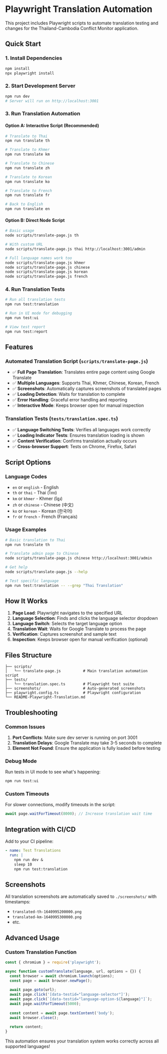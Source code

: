 # Playwright Translation Automation

This project includes Playwright scripts to automate translation testing and changes for the Thailand-Cambodia Conflict Monitor application.

## Quick Start

### 1. Install Dependencies
```bash
npm install
npx playwright install
```

### 2. Start Development Server
```bash
npm run dev
# Server will run on http://localhost:3001
```

### 3. Run Translation Automation

#### Option A: Interactive Script (Recommended)
```bash
# Translate to Thai
npm run translate th

# Translate to Khmer
npm run translate km

# Translate to Chinese
npm run translate zh

# Translate to Korean  
npm run translate ko

# Translate to French
npm run translate fr

# Back to English
npm run translate en
```

#### Option B: Direct Node Script
```bash
# Basic usage
node scripts/translate-page.js th

# With custom URL
node scripts/translate-page.js thai http://localhost:3001/admin

# Full language names work too
node scripts/translate-page.js khmer
node scripts/translate-page.js chinese
node scripts/translate-page.js korean
node scripts/translate-page.js french
```

### 4. Run Translation Tests
```bash
# Run all translation tests
npm run test:translation

# Run in UI mode for debugging
npm run test:ui

# View test report
npm run test:report
```

## Features

### Automated Translation Script (`scripts/translate-page.js`)
- ✅ **Full Page Translation**: Translates entire page content using Google Translate
- ✅ **Multiple Languages**: Supports Thai, Khmer, Chinese, Korean, French
- ✅ **Screenshots**: Automatically captures screenshots of translated pages
- ✅ **Loading Detection**: Waits for translation to complete
- ✅ **Error Handling**: Graceful error handling and reporting
- ✅ **Interactive Mode**: Keeps browser open for manual inspection

### Translation Tests (`tests/translation.spec.ts`)
- ✅ **Language Switching Tests**: Verifies all languages work correctly
- ✅ **Loading Indicator Tests**: Ensures translation loading is shown
- ✅ **Content Verification**: Confirms translation actually occurs
- ✅ **Cross-browser Support**: Tests on Chrome, Firefox, Safari

## Script Options

### Language Codes
- `en` or `english` - English
- `th` or `thai` - Thai (ไทย)
- `km` or `khmer` - Khmer (ខ្មែរ)
- `zh` or `chinese` - Chinese (中文)
- `ko` or `korean` - Korean (한국어)
- `fr` or `french` - French (Français)

### Usage Examples

```bash
# Basic translation to Thai
npm run translate th

# Translate admin page to Chinese
node scripts/translate-page.js chinese http://localhost:3001/admin

# Get help
node scripts/translate-page.js --help

# Test specific language
npm run test:translation -- --grep "Thai Translation"
```

## How It Works

1. **Page Load**: Playwright navigates to the specified URL
2. **Language Selection**: Finds and clicks the language selector dropdown
3. **Language Switch**: Selects the target language option
4. **Translation Wait**: Waits for Google Translate to process the page
5. **Verification**: Captures screenshot and sample text
6. **Inspection**: Keeps browser open for manual verification (optional)

## Files Structure

```
├── scripts/
│   └── translate-page.js          # Main translation automation script
├── tests/
│   └── translation.spec.ts        # Playwright test suite
├── screenshots/                   # Auto-generated screenshots
├── playwright.config.ts           # Playwright configuration
└── README-Playwright-Translation.md
```

## Troubleshooting

### Common Issues

1. **Port Conflicts**: Make sure dev server is running on port 3001
2. **Translation Delays**: Google Translate may take 3-5 seconds to complete
3. **Element Not Found**: Ensure the application is fully loaded before testing

### Debug Mode

Run tests in UI mode to see what's happening:
```bash
npm run test:ui
```

### Custom Timeouts

For slower connections, modify timeouts in the script:
```javascript
await page.waitForTimeout(8000); // Increase translation wait time
```

## Integration with CI/CD

Add to your CI pipeline:
```yaml
- name: Test Translations
  run: |
    npm run dev &
    sleep 10
    npm run test:translation
```

## Screenshots

All translation screenshots are automatically saved to `./screenshots/` with timestamps:
- `translated-th-1640995200000.png`
- `translated-km-1640995300000.png`
- etc.

## Advanced Usage

### Custom Translation Function

```javascript
const { chromium } = require('playwright');

async function customTranslate(language, url, options = {}) {
  const browser = await chromium.launch(options);
  const page = await browser.newPage();
  
  await page.goto(url);
  await page.click('[data-testid="language-selector"]');
  await page.click(`[data-testid="language-option-${language}"]`);
  await page.waitForTimeout(5000);
  
  const content = await page.textContent('body');
  await browser.close();
  
  return content;
}
```

This automation ensures your translation system works correctly across all supported languages!